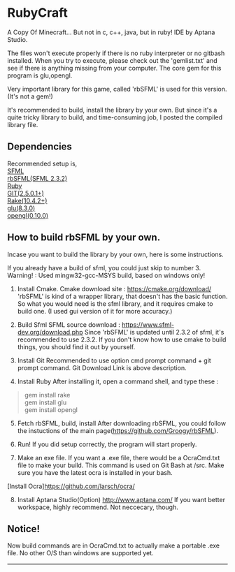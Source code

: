 # RubyCraft
A Copy Of Minecraft... But not in c, c++, java, but in ruby! 
IDE by Aptana Studio.

The files won't execute properly if there is no ruby interpreter or no gitbash installed.
When you try to execute, please check out the 'gemlist.txt' and see if there is anything missing from your computer.
The core gem for this program is glu,opengl.

Very important library for this game, called 'rbSFML' is used for this version.(It's not a gem!)

It's recommended to build, install the library by your own.
But since it's a quite tricky library to build, and time-consuming job, I posted the compiled library file.

## Dependencies

Recommended setup is,\
[SFML](https://github.com/SFML/SFML)\
[rbSFML(SFML 2.3.2)](https://github.com/Groogy/rbSFML)\
[Ruby](http://www.ruby-lang.org/en/downloads/)\
[GIT(2.5.0.1+)](https://git-scm.com/download)\
[Rake(10.4.2+)](https://rubygems.org/gems/rake)\
[glu(8.3.0)](https://rubygems.org/gems/glu/versions/8.2.2)\
[opengl(0.10.0)](https://rubygems.org/gems/opengl/versions/0.9.2)

## How to build rbSFML by your own.
Incase you want to build the library by your own, here is some instructions.

If you already have a build of sfml, you could just skip to number 3.\
Warning! : Used mingw32-gcc-MSYS build, based on windows only!
1. Install Cmake.
Cmake download site : https://cmake.org/download/
'rbSFML' is kind of a wrapper library, that doesn't has the basic function.
So what you would need is the sfml library, and it requires cmake to build one.
(I used gui version of it for more accuracy.)

2. Build Sfml
SFML source download : https://www.sfml-dev.org/download.php
Since 'rbSFML' is updated until 2.3.2 of sfml, it's recommended to use 2.3.2.
If you don't know how to use cmake to build things, you should find it out by yourself.

3. Install Git 
Recommended to use option cmd prompt command + git prompt command.
Git Download Link is above description.

4. Install Ruby
After installing it, open a command shell, and type these :
>gem install rake\
>gem install glu\
>gem install opengl

5. Fetch rbSFML, build, install
After downloading rbSFML, you could follow the instuctions of the main page(https://github.com/Groogy/rbSFML).

6. Run! If you did setup correctly, the program will start properly.

7. Make an exe file.
If you want a .exe file, there would be a OcraCmd.txt file to make your build.
This command is used on Git Bash at /src.
Make sure you have the latest ocra is installed in your bash.

[Install Ocra]https://github.com/larsch/ocra/

8. Install Aptana Studio(Option)
http://www.aptana.com/
If you want better workspace, highly recommend. Not neccecary, though.

## Notice!
Now build commands are in OcraCmd.txt to actually make a portable .exe file.
No other O/S than windows are supported yet.

<table border="1">
</table>
